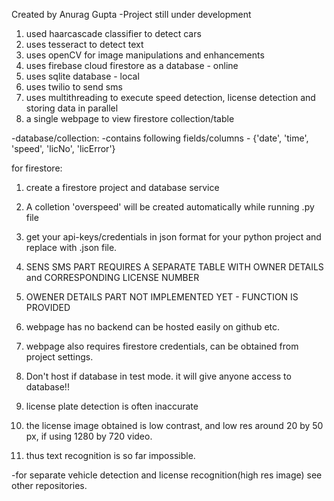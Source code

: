 Created by Anurag Gupta
-Project still under development

1. used haarcascade classifier to detect cars
2. uses tesseract to detect text
3. uses openCV for image manipulations and enhancements
4. uses firebase cloud firestore as a database - online
5. uses sqlite database - local
6. uses twilio to send sms
7. uses multithreading to execute speed detection, license detection and storing data in parallel
8. a single webpage to view firestore collection/table

-database/collection:
-contains following fields/columns - {'date', 'time', 'speed', 'licNo', 'licError'}

for firestore:
1. create a firestore project and database service
2. A colletion 'overspeed' will be created automatically while running .py file
3. get your api-keys/credentials in json format for your python project and replace with .json file.

1. SENS SMS PART REQUIRES A SEPARATE TABLE WITH OWNER DETAILS and CORRESPONDING LICENSE NUMBER
2. OWENER DETAILS PART NOT IMPLEMENTED YET - FUNCTION IS PROVIDED

1. webpage has no backend can be hosted easily on github etc.
2. webpage also requires firestore credentials, can be obtained from project settings.
3. Don't host if database in test mode. it will give anyone access to database!!

1. license plate detection is often inaccurate
2. the license image obtained is low contrast, and low res around 20 by 50 px, if using 1280 by 720 video.
3. thus text recognition is so far impossible.

-for separate vehicle detection and license recognition(high res image) see other repositories.
